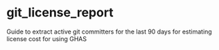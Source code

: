 # git_license_report
Guide to extract active git committers for the last 90 days for estimating license cost for using GHAS
